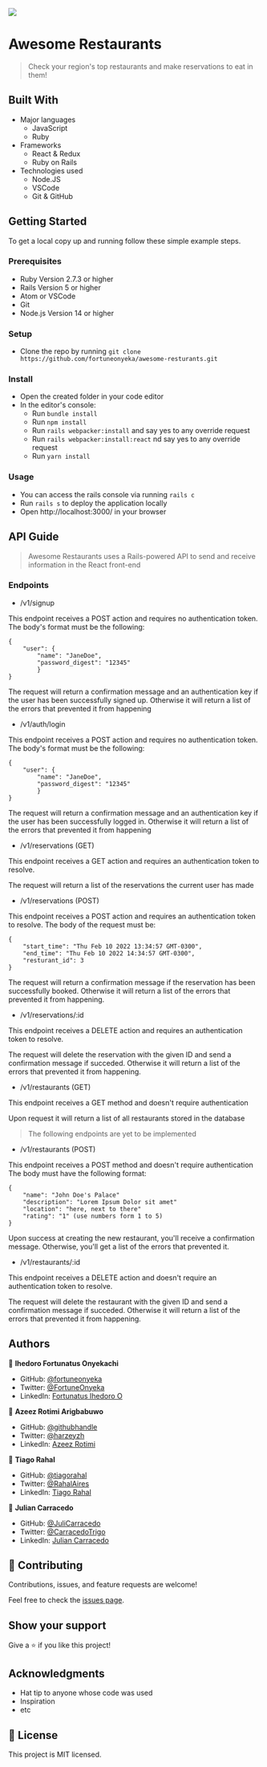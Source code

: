 ![](https://img.shields.io/badge/Microverse-blueviolet)

# Awesome Restaurants

> Check your region's top restaurants and make reservations to eat in them!


## Built With

- Major languages
    - JavaScript
    - Ruby
- Frameworks
    - React & Redux
    - Ruby on Rails
- Technologies used
    - Node.JS
    - VSCode
    - Git & GitHub
<!-- 
## Live Demo (if available)

[Live Demo Link](https://livedemo.com) -->

## Getting Started

To get a local copy up and running follow these simple example steps.

### Prerequisites

- Ruby Version 2.7.3 or higher
- Rails Version 5 or higher
- Atom or VSCode 
- Git
- Node.js Version 14 or higher

### Setup

- Clone the repo by running `git clone https://github.com/fortuneonyeka/awesome-resturants.git`

### Install

- Open the created folder in your code editor
- In the editor's console:
    - Run `bundle install`
    - Run `npm install`
    - Run `rails webpacker:install` and say yes to any override request
    - Run `rails webpacker:install:react` nd say yes to any override request
    - Run `yarn install`


### Usage

- You can access the rails console via running `rails c`
- Run `rails s` to deploy the application locally
- Open http://localhost:3000/ in your browser

## API Guide

> Awesome Restaurants uses a Rails-powered API to send and receive information in the React front-end

### Endpoints

- /v1/signup 

This endpoint receives a POST action and requires no authentication token.
The body's format must be the following:

```
{
    "user": {
        "name": "JaneDoe",
        "password_digest": "12345"
        }
}

```

The request will return a confirmation message and an authentication key if the user has been successfully signed up. Otherwise it will return a list of the errors that prevented it from happening

- /v1/auth/login 

This endpoint receives a POST action and requires no authentication token.
The body's format must be the following:

```
{
    "user": {
        "name": "JaneDoe",
        "password_digest": "12345"
        }
}

```

The request will return a confirmation message and an authentication key if the user has been successfully logged in. Otherwise it will return a list of the errors that prevented it from happening

- /v1/reservations (GET)

This endpoint receives a GET action and requires an authentication token to resolve.

The request will return a list of the reservations the current user has made

- /v1/reservations (POST)

This endpoint receives a POST action and requires an authentication token to resolve.
The body of the request must be: 
```
{
    "start_time": "Thu Feb 10 2022 13:34:57 GMT-0300",
    "end_time": "Thu Feb 10 2022 14:34:57 GMT-0300",
    "resturant_id": 3
}
```
The request will return a confirmation message if the reservation has been successfully booked. Otherwise it will return a list of the errors that prevented it from happening.

- /v1/reservations/:id

This endpoint receives a DELETE action and requires an authentication token to resolve.

The request will delete the reservation with the given ID and send a confirmation message if succeded. Otherwise it will return a list of the errors that prevented it from happening.

- /v1/restaurants (GET)

This endpoint receives a GET method and doesn't require authentication

Upon request it will return a list of all restaurants stored in the database

> The following endpoints are yet to be implemented

- /v1/restaurants (POST)

This endpoint receives a POST method and doesn't require authentication
The body must have the following format:
```
{
    "name": "John Doe's Palace"
    "description": "Lorem Ipsum Dolor sit amet"
    "location": "here, next to there"
    "rating": "1" (use numbers form 1 to 5)
}
```
Upon success at creating the new restaurant, you'll receive a confirmation message. Otherwise, you'll get a list of the errors that prevented it.

- /v1/restaurants/:id

This endpoint receives a DELETE action and doesn't require an authentication token to resolve.

The request will delete the restaurant with the given ID and send a confirmation message if succeded. Otherwise it will return a list of the errors that prevented it from happening.


## Authors

👤 **Ihedoro Fortunatus Onyekachi**

- GitHub: [@fortuneonyeka](https://github.com/fortuneonyeka)
- Twitter: [@FortuneOnyeka](https://twitter.com/FortuneOnyeka)
- LinkedIn: [Fortunatus Ihedoro O](https://www.linkedin.com/in/fortunatus-ihedoro/)

👤 **Azeez Rotimi Arigbabuwo**

- GitHub: [@githubhandle](https://github.com/rotimiazeez)
- Twitter: [@harzeyzh](https://twitter.com/harzeyzh)
- LinkedIn: [Azeez Rotimi](https://www.linkedin.com/in/azeezrotimi019/)

👤 **Tiago Rahal**

- GitHub: [@tiagorahal](https://github.com/tiagorahal)
- Twitter: [@RahalAires](https://twitter.com/RahalAires)
- LinkedIn: [Tiago Rahal](https://www.linkedin.com/in/tiagorahal/)

👤 **Julian Carracedo**

- GitHub: [@JuliCarracedo](https://github.com/JuliCarracedo)
- Twitter: [@CarracedoTrigo](https://twitter.com/CarracedoTrigo)
- LinkedIn: [Julian Carracedo](https://www.linkedin.com/in/julian-carracedo/)

## 🤝 Contributing

Contributions, issues, and feature requests are welcome!

Feel free to check the [issues page](../../issues/).

## Show your support

Give a ⭐️ if you like this project!

## Acknowledgments

- Hat tip to anyone whose code was used
- Inspiration
- etc

## 📝 License

This project is MIT licensed.